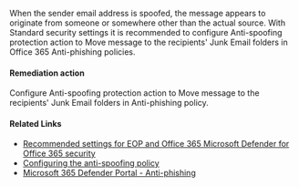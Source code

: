 When the sender email address is spoofed, the message appears to originate from someone or somewhere other than the actual source. With Standard security settings it is recommended to configure Anti-spoofing protection action to Move message to the recipients' Junk Email folders in Office 365 Anti-phishing policies.

#### Remediation action
Configure Anti-spoofing protection action to Move message to the recipients' Junk Email folders in Anti-phishing policy.

#### Related Links

* [Recommended settings for EOP and Office 365 Microsoft Defender for Office 365 security](https://aka.ms/orca-atpp-docs-6) 
* [Configuring the anti-spoofing policy](https://aka.ms/orca-atpp-docs-5) 
* [Microsoft 365 Defender Portal - Anti-phishing](https://security.microsoft.com/antiphishing)
